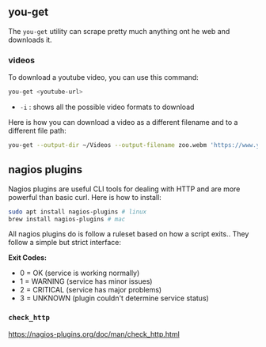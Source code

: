 ## you-get

The `you-get` utility can scrape pretty much anything ont he web and downloads it.

### videos

To download a youtube video, you can use this command:

```bash
you-get <youtube-url>
```

- `-i` : shows all the possible video formats to download

Here is how you can download a video as a different filename and to a different file path:

```bash
you-get --output-dir ~/Videos --output-filename zoo.webm 'https://www.youtube.com/watch?v=jNQXAC9IVRw'
```

## nagios plugins

Nagios plugins are useful CLI tools for dealing with HTTP and are more powerful than basic curl. Here is how to install:

```bash
sudo apt install nagios-plugins # linux
brew install nagios-plugins # mac
```

All nagios plugins do is follow a ruleset based on how a script exits.. They follow a simple but strict interface:

**Exit Codes:**

- 0 = OK (service is working normally)
- 1 = WARNING (service has minor issues)
- 2 = CRITICAL (service has major problems)
- 3 = UNKNOWN (plugin couldn't determine service status)
### `check_http`

https://nagios-plugins.org/doc/man/check_http.html

